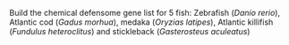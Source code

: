 Build the chemical defensome gene list for 5 fish: Zebrafish (*Danio rerio*), Atlantic cod (*Gadus morhua*), medaka (*Oryzias latipes*), Atlantic killifish (*Fundulus heteroclitus*) and stickleback (*Gasterosteus aculeatus*)

